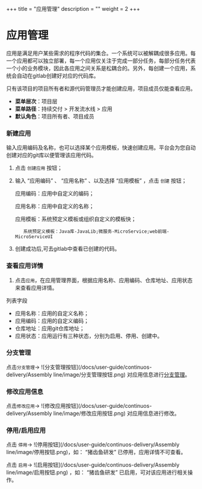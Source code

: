 ﻿+++
title = "应用管理"
description = ""
weight = 2
+++


# 应用管理
 
  应用是满足用户某些需求的程序代码的集合。一个系统可以被解耦成很多应用。每一个应用都可以独立部署，每一个应用仅关注于完成一部分任务，每部分任务代表一个小的业务模块，因此各应用之间关系是松耦合的。另外，每创建一个应用，系统会自动在gitlab创建好对应的代码库。

  只有该项目的项目所有者和源代码管理员才能创建应用，项目成员仅能查看应用。
  
  - **菜单层次**：项目层
  - **菜单路径**：持续交付 > 开发流水线 > 应用
  - **默认角色**：项目所有者、项目成员

### 新建应用

输入应用编码及名称，也可以选择某个应用模板，快速创建应用。平台会为您自动创建对应的git库以便管理该应用代码。

 1. 点击 `创建应用` 按钮；

 1. 输入 “应用编码” 、 “应用名称” 、以及选择 “应用模板” ，点击 `创建` 按钮；

    应用编码：应用中自定义的编码；

    应用名称：应用中自定义的名称；

    应用模板：系统预定义模板或组织自定义的模板快；


           系统预定义模板：Java库-JavaLib;微服务-MicroService;web前端-MicroServiceUI
      
 1. 创建成功后,可去gitlab中查看已创建的代码。

### 查看应用详情

  1. 点击`应用`，在应用管理界面，根据应用名称、应用编码、仓库地址、应用状态来查看应用详情。

列表字段

 - 应用名称：应用的自定义名称；
 - 应用编码：应用的自定义编码；
 - 仓库地址：应用git仓库地址；
 - 应用状态：应用运行有三种状态，分别为启用、停用、创建中。

### 分支管理

点击`分支管理`→ ![分支管理按钮](/docs/user-guide/continuos-delivery/Assembly line/image/分支管理按钮.png) 对应用信息进行[分支管理](../../assembly-line/branch-management)。

### 修改应用信息

点击`修改应用`→ ![修改应用按钮](/docs/user-guide/continuos-delivery/Assembly line/image/修改应用按钮.png) 对应用信息进行修改。

### 停用/启用应用

 点击 `停用`→ ![停用按钮](/docs/user-guide/continuos-delivery/Assembly line/image/停用按钮.png)，如： “猪齿鱼研发” 已停用，应用详情不可查看。 

 点击 `启用`→ ![启用按钮](/docs/user-guide/continuos-delivery/Assembly line/image/启用按钮.png) ，如： “猪齿鱼研发” 已启用，可对该应用进行相关操作。
